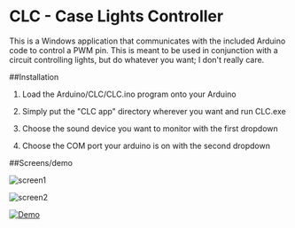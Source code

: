 # CLC - Case Lights Controller

This is a Windows application that communicates with the included Arduino code to control a PWM pin. This is meant to be used in conjunction with a circuit controlling lights, but do whatever you want; I don't really care.



##Installation
1. Load the Arduino/CLC/CLC.ino program onto your Arduino

2. Simply put the "CLC app" directory wherever you want and run CLC.exe

3. Choose the sound device you want to monitor with the first dropdown

4. Choose the COM port your arduino is on with the second dropdown


##Screens/demo

![screen1](http://i.imgur.com/xTbwsOP.gif)

![screen2](http://i.imgur.com/yKNVAOM.gif)


[![Demo](http://img.youtube.com/vi/pMWPy95PAZQ/0.jpg)](https://www.youtube.com/watch?v=pMWPy95PAZQ)

